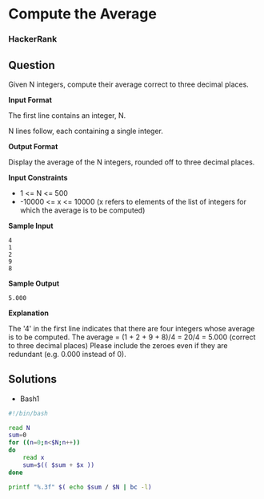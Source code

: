 # Compute the Average

### HackerRank

## Question

Given N integers, compute their average correct to three decimal places.

**Input Format** 

The first line contains an integer, N. 

N lines follow, each containing a single integer.

**Output Format**

Display the average of the N integers, rounded off to three decimal places.

**Input Constraints** 

* 1 <= N <= 500
* -10000 <= x <= 10000 (x refers to elements of the list of integers for which the average is to be computed)

**Sample Input**
```
4
1
2
9
8
```

**Sample Output**
```
5.000
```

**Explanation** 

The '4' in the first line indicates that there are four integers whose average is to be computed. The average = (1 + 2 + 9 + 8)/4 = 20/4 = 5.000 (correct to three decimal places) Please include the zeroes even if they are redundant (e.g. 0.000 instead of 0).

## Solutions

* Bash1
```bash
#!/bin/bash

read N
sum=0
for ((n=0;n<$N;n++))
do
    read x
    sum=$(( $sum + $x ))
done

printf "%.3f" $( echo $sum / $N | bc -l)
```